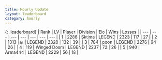 ```yaml
---
title: Hourly Update
layout: leaderboard
category: hourly
---
```


{: .leaderboard}
| Rank | LV | Player | Division | Elo | Wins | Losses |
| --- | --- | --- | --- | --- | --- | --- |
| <span data-change="0">1</span> | 2286 | <span title="ID: 353063">Sktima</span> | LEGEND | <span data-change="0">2323</span> | <span data-change="0">117</span> | <span data-change="0">27</span> |
| <span data-change="0">2</span> | 1013 | <span title="ID: 402846">ы</span> | LEGEND | <span data-change="0">2320</span> | <span data-change="0">132</span> | <span data-change="0">39</span> |
| <span data-change="0">3</span> | 784 | <span title="ID: 540690">poon</span> | LEGEND | <span data-change="-13">2276</span> | <span data-change="0">94</span> | <span data-change="1">26</span> |
| <span data-change="0">4</span> | 119 | <span title="ID: 744396">Winged Doom</span> | LEGEND | <span data-change="0">2237</span> | <span data-change="0">72</span> | <span data-change="0">26</span> |
| <span data-change="0">5</span> | 940 | <span title="ID: 1034">Arma444</span> | LEGEND | <span data-change="-5">2229</span> | <span data-change="1">56</span> | <span data-change="1">18</span> |